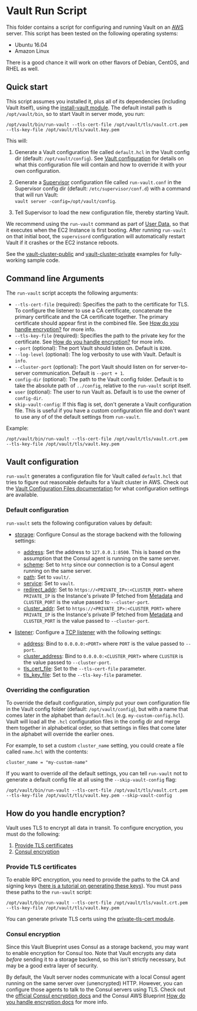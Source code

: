 # Vault Run Script

This folder contains a script for configuring and running Vault on an [AWS](https://aws.amazon.com/) server. This 
script has been tested on the following operating systems:

* Ubuntu 16.04
* Amazon Linux

There is a good chance it will work on other flavors of Debian, CentOS, and RHEL as well.




## Quick start

This script assumes you installed it, plus all of its dependencies (including Vault itself), using the [install-vault 
module](/modules/install-vault). The default install path is `/opt/vault/bin`, so to start Vault in server mode, you 
run:

```
/opt/vault/bin/run-vault --tls-cert-file /opt/vault/tls/vault.crt.pem --tls-key-file /opt/vault/tls/vault.key.pem
```

This will:

1. Generate a Vault configuration file called `default.hcl` in the Vault config dir (default: `/opt/vault/config`).
   See [Vault configuration](#vault-configuration) for details on what this configuration file will contain and how
   to override it with your own configuration.
   
1. Generate a [Supervisor](http://supervisord.org/) configuration file called `run-vault.conf` in the Supervisor
   config dir (default: `/etc/supervisor/conf.d`) with a command that will run Vault:  
   `vault server -config=/opt/vault/config`.

1. Tell Supervisor to load the new configuration file, thereby starting Vault.

We recommend using the `run-vault` command as part of [User 
Data](http://docs.aws.amazon.com/AWSEC2/latest/UserGuide/user-data.html#user-data-shell-scripts), so that it executes
when the EC2 Instance is first booting. After running `run-vault` on that initial boot, the `supervisord` configuration 
will automatically restart Vault if it crashes or the EC2 instance reboots.

See the [vault-cluster-public](/examples/vault-cluster-public) and 
[vault-cluster-private](/examples/vault-cluster-private) examples for fully-working sample code.




## Command line Arguments

The `run-vault` script accepts the following arguments:

* `--tls-cert-file` (required): Specifies the path to the certificate for TLS. To configure the listener to use a CA 
  certificate, concatenate the primary certificate and the CA certificate together. The primary certificate should 
  appear first in the combined file. See [How do you handle encryption?](#how-do-you_handle-encryption) for more info.
* `--tls-key-file` (required): Specifies the path to the private key for the certificate. See [How do you handle 
  encryption?](#how-do-you_handle-encryption) for more info.
* `--port` (optional): The port Vault should listen on. Default is `8200`.   
* `--log-level` (optional): The log verbosity to use with Vault. Default is `info`.   
* `--cluster-port` (optional): The port Vault should listen on for server-to-server communication. Default is 
  `--port + 1`.   
* `config-dir` (optional): The path to the Vault config folder. Default is to take the absolute path of `../config`, 
  relative to the `run-vault` script itself.
* `user` (optional): The user to run Vault as. Default is to use the owner of `config-dir`.
* `skip-vault-config`: If this flag is set, don't generate a Vault configuration file. This is useful if you have
  a custom configuration file and don't want to use any of of the default settings from `run-vault`. 

Example:

```
/opt/vault/bin/run-vault --tls-cert-file /opt/vault/tls/vault.crt.pem --tls-key-file /opt/vault/tls/vault.key.pem
```




## Vault configuration

`run-vault` generates a configuration file for Vault called `default.hcl` that tries to figure out reasonable 
defaults for a Vault cluster in AWS. Check out the [Vault Configuration Files 
documentation](https://www.vaultproject.io/docs/configuration/index.html) for what configuration settings are
available.
  
  
### Default configuration

`run-vault` sets the following configuration values by default:

* [storage](https://www.vaultproject.io/docs/configuration/index.html#storage): Configure Consul as the storage 
  backend with the following settings:

    * [address](https://www.vaultproject.io/docs/configuration/storage/consul.html#address): Set the address to 
      `127.0.0.1:8500`. This is based on the assumption that the Consul agent is running on the same server.
    * [scheme](https://www.vaultproject.io/docs/configuration/storage/consul.html#scheme): Set to `http` since our
      connection is to a Consul agent running on the same server.
    * [path](https://www.vaultproject.io/docs/configuration/storage/consul.html#path): Set to `vault/`.
    * [service](https://www.vaultproject.io/docs/configuration/storage/consul.html#service): Set to `vault`.  
    * [redirect_addr](https://www.vaultproject.io/docs/configuration/storage/consul.html#redirect_addr): 
      Set to `https://<PRIVATE_IP>:<CLUSTER_PORT>` where `PRIVATE_IP` is the Instance's private IP fetched from
      [Metadata](http://docs.aws.amazon.com/AWSEC2/latest/UserGuide/ec2-instance-metadata.html) and `CLUSTER_PORT` is
      the value passed to `--cluster-port`.  
    * [cluster_addr](https://www.vaultproject.io/docs/configuration/storage/consul.html#cluster_addr): 
      Set to `https://<PRIVATE_IP>:<CLUSTER_PORT>` where `PRIVATE_IP` is the Instance's private IP fetched from
      [Metadata](http://docs.aws.amazon.com/AWSEC2/latest/UserGuide/ec2-instance-metadata.html) and `CLUSTER_PORT` is
      the value passed to `--cluster-port`.
      
* [listener](https://www.vaultproject.io/docs/configuration/index.html#listener): Configure a [TCP 
  listener](https://www.vaultproject.io/docs/configuration/listener/tcp.html) with the following settings:

    * [address](https://www.vaultproject.io/docs/configuration/listener/tcp.html#address): Bind to `0.0.0.0:<PORT>` 
      where `PORT` is the value passed to `--port`.
    * [cluster_address](https://www.vaultproject.io/docs/configuration/listener/tcp.html#cluster_address): Bind to 
      `0.0.0.0:<CLUSTER_PORT>` where `CLUSTER` is the value passed to `--cluster-port`.
    * [tls_cert_file](https://www.vaultproject.io/docs/configuration/listener/tcp.html#tls_cert_file): Set to the 
      `--tls-cert-file` parameter.
    * [tls_key_file](https://www.vaultproject.io/docs/configuration/listener/tcp.html#tls_key_file): Set to the 
      `--tls-key-file` parameter.


### Overriding the configuration

To override the default configuration, simply put your own configuration file in the Vault config folder (default: 
`/opt/vault/config`), but with a name that comes later in the alphabet than `default.hcl` (e.g. 
`my-custom-config.hcl`). Vault will load all the `.hcl` configuration files in the config dir and merge them together 
in alphabetical order, so that settings in files that come later in the alphabet will override the earlier ones. 

For example, to set a custom `cluster_name` setting, you could create a file called `name.hcl` with the
contents:

```hcl
cluster_name = "my-custom-name"
```

If you want to override *all* the default settings, you can tell `run-vault` not to generate a default config file
at all using the `--skip-vault-config` flag:

```
/opt/vault/bin/run-vault --tls-cert-file /opt/vault/tls/vault.crt.pem --tls-key-file /opt/vault/tls/vault.key.pem --skip-vault-config
```




## How do you handle encryption?

Vault uses TLS to encrypt all data in transit. To configure encryption, you must do the following:

1. [Provide TLS certificates](#provide-tls-certificates)
1. [Consul encryption](#consul-encryption)


### Provide TLS certificates

To enable RPC encryption, you need to provide the paths to the CA and signing keys ([here is a tutorial on generating 
these keys](http://russellsimpkins.blogspot.com/2015/10/consul-adding-tls-using-self-signed.html)). You must pass
these paths to the `run-vault` script:

```
/opt/vault/bin/run-vault --tls-cert-file /opt/vault/tls/vault.crt.pem --tls-key-file /opt/vault/tls/vault.key.pem
```

You can generate private TLS certs using the [private-tls-cert module](/modules/private-tls-cert).


### Consul encryption

Since this Vault Blueprint uses Consul as a storage backend, you may want to enable encryption for Consul too. Note 
that Vault encrypts any data *before* sending it to a storage backend, so this isn't strictly necessary, but may be
a good extra layer of security.

By default, the Vault server nodes communicate with a local Consul agent running on the same server over (unencrypted) 
HTTP. However, you can configure those agents to talk to the Consul servers using TLS. Check out the [official Consul 
encryption docs](https://www.consul.io/docs/agent/encryption.html) and the Consul AWS Blueprint [How do you handle 
encryption docs](https://github.com/gruntwork-io/consul-aws-blueprint/tree/master/modules/run-consul#how-do-you-handle-encryption)
for more info.



